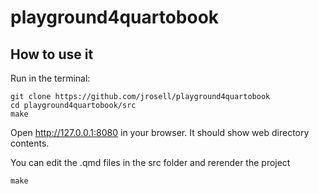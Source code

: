 # playground4quartobook


## How to use it

Run in the terminal:

```
git clone https://github.com/jrosell/playground4quartobook
cd playground4quartobook/src
make
```

Open http://127.0.0.1:8080 in your browser. It should show web directory contents.

You can edit the .qmd files in the src folder and rerender the project

```
make
```

